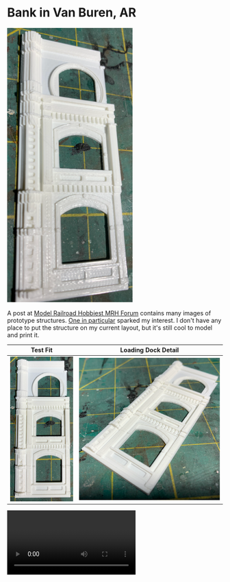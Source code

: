 # Bank in Van Buren, AR

![Front Elevation](IMG_1327.png)

A post at [Model Railroad Hobbiest MRH Forum](https://forum.mrhmag.com/post/interesting-prototype-structure-library-12629898?trail=275) contains many images of prototype structures. [One in particular](https://tile.loc.gov/storage-services/service/pnp/mrg/04000/04046v.jpg) sparked my interest. I don't have any place to put the structure on my current layout, but it's still cool to model and print it.

Test Fit         |   Loading Dock Detail                   
:----------------------------------:|:----------------------------------:
![](IMG_1328.png)  |  ![](IMG_1330.png)

![Short video of first test print](buildingBankVanBurenAR.mp4)
